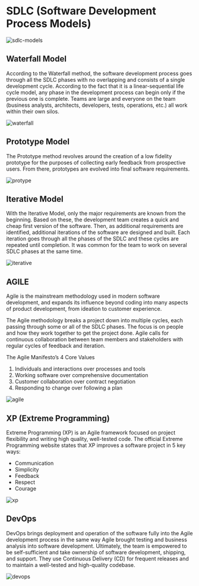 # SDLC (Software Development Process Models)

![sdlc-models](./images/sdlc-models.png)

## Waterfall Model


According to the Waterfall method, the software development process goes through all the SDLC phases with no overlapping and consists of a single development cycle. According to the fact that it is a linear-sequential life cycle model, any phase in the development process can begin only if the previous one is complete. Teams are large and everyone on the team (business analysts, architects, developers, tests, operations, etc.) all work within their own silos.

![waterfall](./images/Waterfall.png)

## Prototype Model

The Prototype method revolves around the creation of a low fidelity prototype for the purposes of collecting early feedback from prospective users. From there, prototypes are evolved into final software requirements.

![protype](./images/Prototyping.png)

## Iterative Model

With the Iterative Model, only the major requirements are known from the beginning. Based on these, the development team creates a quick and cheap first version of the software. Then, as additional requirements are identified, additional iterations of the software are designed and built.  Each iteration goes through all the phases of the SDLC and these cycles are repeated until completion. It was common for the team to work on several SDLC phases at the same time.

![iterative](./images/Iterative-model.png)

## AGILE

Agile is the mainstream methodology used in modern software development, and expands its influence beyond coding into many aspects of product development, from ideation to customer experience.

The Agile methodology breaks a project down into multiple cycles, each passing through some or all of the SDLC phases. The focus is on people and how they work together to get the project done. Agile calls for continuous collaboration between team members and stakeholders with regular cycles of feedback and iteration.

The Agile Manifesto’s 4 Core Values
 1. Individuals and interactions over processes and tools
 2. Working software over comprehensive documentation
 3. Customer collaboration over contract negotiation
 4. Responding to change over following a plan

![agile](./images/Agile.png)

## XP (Extreme Programming)

Extreme Programming (XP) is an Agile framework focused on project flexibility and writing high quality, well-tested code. The official Extreme Programming website states that XP improves a software project in 5 key ways:

- Communication
- Simplicity
- Feedback
- Respect
- Courage

![xp](./images/XP.png)

## DevOps

DevOps brings deployment and operation of the software fully into the Agile development process in the same way Agile brought testing and business analysis into software development. Ultimately, the team is empowered to be self-sufficient and take ownership of software development, shipping, and support. They use Continuous Delivery (CD) for frequent releases and to maintain a well-tested and high-quality codebase.

![devops](./images/DevOps.png)



